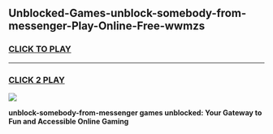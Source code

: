 
## Unblocked-Games-unblock-somebody-from-messenger-Play-Online-Free-wwmzs
<h3>
<a href="https://premium76.site?title=unblock-somebody-from-messenger&ref=26A">CLICK TO PLAY</a></h3>
<hr>

<h3>
<a href="https://premium76.site?title=unblock-somebody-from-messenger&ref=26A">CLICK 2 PLAY</a>
  
</h3>

<a href="https://premium76.site?title=unblock-somebody-from-messenger&ref=26A"><img src="https://clearcache.store/games.png"></a>


**unblock-somebody-from-messenger games unblocked: Your Gateway to Fun and Accessible Online Gaming**
